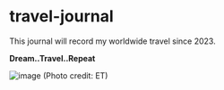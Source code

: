 # travel-journal

This journal will record my worldwide travel since 2023.

**Dream..Travel..Repeat**

![image](https://user-images.githubusercontent.com/65377692/223844827-fb4e5ec8-f344-4381-9910-ada35b8f3039.png)
(Photo credit: ET)
